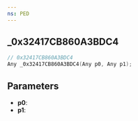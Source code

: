 ```yaml
---
ns: PED
---
```

## _0x32417CB860A3BDC4

```c
// 0x32417CB860A3BDC4
Any _0x32417CB860A3BDC4(Any p0, Any p1);
```

## Parameters
* **p0**:
* **p1**:

